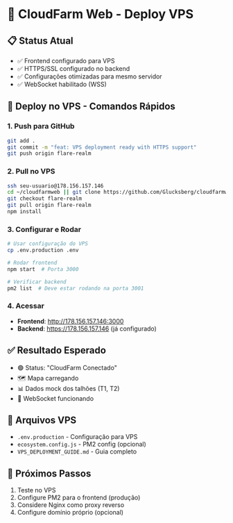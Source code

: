 # 🚀 CloudFarm Web - Deploy VPS

## 📋 Status Atual
- ✅ Frontend configurado para VPS
- ✅ HTTPS/SSL configurado no backend
- ✅ Configurações otimizadas para mesmo servidor
- ✅ WebSocket habilitado (WSS)

## 🎯 Deploy no VPS - Comandos Rápidos

### 1. Push para GitHub
```bash
git add .
git commit -m "feat: VPS deployment ready with HTTPS support"
git push origin flare-realm
```

### 2. Pull no VPS
```bash
ssh seu-usuario@178.156.157.146
cd ~/cloudfarmweb || git clone https://github.com/Glucksberg/cloudfarmweb.git && cd cloudfarmweb
git checkout flare-realm
git pull origin flare-realm
npm install
```

### 3. Configurar e Rodar
```bash
# Usar configuração do VPS
cp .env.production .env

# Rodar frontend
npm start  # Porta 3000

# Verificar backend
pm2 list  # Deve estar rodando na porta 3001
```

### 4. Acessar
- **Frontend**: http://178.156.157.146:3000
- **Backend**: https://178.156.157.146 (já configurado)

## ✅ Resultado Esperado
- 🟢 Status: "CloudFarm Conectado"
- 🗺️ Mapa carregando
- 📊 Dados mock dos talhões (T1, T2)
- 🔗 WebSocket funcionando

## 📁 Arquivos VPS
- `.env.production` - Configuração para VPS
- `ecosystem.config.js` - PM2 config (opcional)
- `VPS_DEPLOYMENT_GUIDE.md` - Guia completo

## 🔧 Próximos Passos
1. Teste no VPS
2. Configure PM2 para o frontend (produção)
3. Considere Nginx como proxy reverso
4. Configure domínio próprio (opcional)
